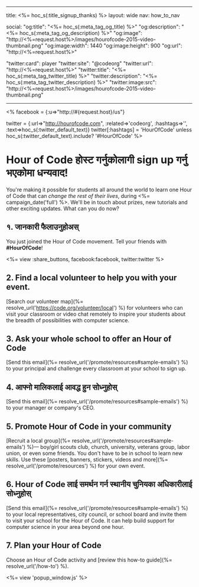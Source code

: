 * * *

title: <%= hoc_s(:title_signup_thanks) %> layout: wide nav: how_to_nav

social: "og:title": "<%= hoc_s(:meta_tag_og_title) %>" "og:description": "<%= hoc_s(:meta_tag_og_description) %>" "og:image": "http://<%=request.host%>/images/hourofcode-2015-video-thumbnail.png" "og:image:width": 1440 "og:image:height": 900 "og:url": "http://<%=request.host%>"

"twitter:card": player "twitter:site": "@codeorg" "twitter:url": "http://<%=request.host%>" "twitter:title": "<%= hoc_s(:meta_tag_twitter_title) %>" "twitter:description": "<%= hoc_s(:meta_tag_twitter_description) %>" "twitter:image:src": "http://<%=request.host%>/images/hourofcode-2015-video-thumbnail.png"

* * *

<% facebook = {:u=>"http://#{request.host}/us"}

twitter = {:url=>"http://hourofcode.com", :related=>'codeorg', :hashtags=>'', :text=>hoc_s(:twitter_default_text)} twitter[:hashtags] = 'HourOfCode' unless hoc_s(:twitter_default_text).include? '#HourOfCode' %>

# Hour of Code होस्ट गर्नुकोलागी sign up गर्नु भएकोमा धन्यवाद!

You're making it possible for students all around the world to learn one Hour of Code that can *change the rest of their lives*, during <%= campaign_date('full') %>. We'll be in touch about prizes, new tutorials and other exciting updates. What can you do now?

## १. जानकारी फैलाउनुहोअस्

You just joined the Hour of Code movement. Tell your friends with **#HourOfCode**!

<%= view :share_buttons, facebook:facebook, twitter:twitter %>

## 2. Find a local volunteer to help you with your event.

[Search our volunteer map](%= resolve_url('https://code.org/volunteer/local') %) for volunteers who can visit your classroom or video chat remotely to inspire your students about the breadth of possibilities with computer science.

## 3. Ask your whole school to offer an Hour of Code

[Send this email](%= resolve_url('/promote/resources#sample-emails') %) to your principal and challenge every classroom at your school to sign up.

## 4. आफ्नो मालिकलाई आवद्ध हुन सोध्नुहोस्

[Send this email](%= resolve_url('/promote/resources#sample-emails') %) to your manager or company's CEO.

## 5. Promote Hour of Code in your community

[Recruit a local group](%= resolve_url('/promote/resources#sample-emails') %)— boy/girl scouts club, church, university, veterans group, labor union, or even some friends. You don't have to be in school to learn new skills. Use these [posters, banners, stickers, videos and more](%= resolve_url('/promote/resources') %) for your own event.

## 6. Hour of Code लाई समर्थन गर्न स्थानीय चुनियका अधिकारीलाई सोध्नुहोस्

[Send this email](%= resolve_url('/promote/resources#sample-emails') %) to your local representatives, city council, or school board and invite them to visit your school for the Hour of Code. It can help build support for computer science in your area beyond one hour.

## 7. Plan your Hour of Code

Choose an Hour of Code activity and [review this how-to guide](%= resolve_url('/how-to') %).

<%= view 'popup_window.js' %>